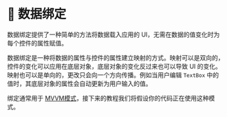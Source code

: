 # 🔁 数据绑定

数据绑定提供了一种简单的方法将数据载入应用的 UI，无需在数据的值变化时为每个控件的属性赋值。

数据绑定是一种将数据的属性与控件的属性建立映射的方式。映射可以是双向的，控件的变化可以应用在底层对象，底层对象的变化反过来也可以导致 UI 的变化。映射也可以是单向的，更改只会向一个方向传播。例如当用户编辑 `TextBox` 中的值时，其底层对象的属性会自动更新为用户输入的值。

绑定通常用于 [MVVM模式](https://msdn.microsoft.com/en-us/library/hh848246.aspx)，接下来的教程我们将假设你的代码正在使用这种模式。
